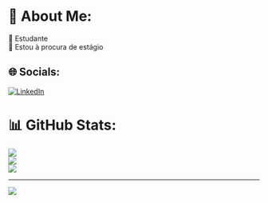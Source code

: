 # 💫 About Me:
🔭 Estudante <br>👯 Estou à procura de estágio<br>


## 🌐 Socials:
[![LinkedIn](https://img.shields.io/badge/LinkedIn-%230077B5.svg?logo=linkedin&logoColor=white)](https://linkedin.com/in/https://www.linkedin.com/in/carlos-alberto-meirelles-98456b2b3/) 
# 📊 GitHub Stats:
![](https://github-readme-stats.vercel.app/api?username=carlos-meirelles&theme=dark&hide_border=false&include_all_commits=false&count_private=false)<br/>
![](https://github-readme-streak-stats.herokuapp.com/?user=carlos-meirelles&theme=dark&hide_border=false)<br/>
![](https://github-readme-stats.vercel.app/api/top-langs/?username=carlos-meirelles&theme=dark&hide_border=false&include_all_commits=false&count_private=false&layout=compact)

---
[![](https://visitcount.itsvg.in/api?id=carlos-meirelles&icon=0&color=1)](https://visitcount.itsvg.in)

<!-- Proudly created with GPRM ( https://gprm.itsvg.in ) -->